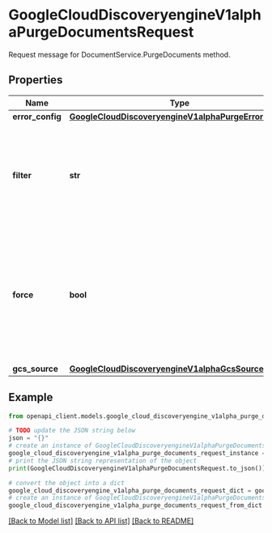 # GoogleCloudDiscoveryengineV1alphaPurgeDocumentsRequest

Request message for DocumentService.PurgeDocuments method.

## Properties

Name | Type | Description | Notes
------------ | ------------- | ------------- | -------------
**error_config** | [**GoogleCloudDiscoveryengineV1alphaPurgeErrorConfig**](GoogleCloudDiscoveryengineV1alphaPurgeErrorConfig.md) |  | [optional] 
**filter** | **str** | Required. Filter matching documents to purge. Only currently supported value is &#x60;*&#x60; (all items). | [optional] 
**force** | **bool** | Actually performs the purge. If &#x60;force&#x60; is set to false, return the expected purge count without deleting any documents. | [optional] 
**gcs_source** | [**GoogleCloudDiscoveryengineV1alphaGcsSource**](GoogleCloudDiscoveryengineV1alphaGcsSource.md) |  | [optional] 

## Example

```python
from openapi_client.models.google_cloud_discoveryengine_v1alpha_purge_documents_request import GoogleCloudDiscoveryengineV1alphaPurgeDocumentsRequest

# TODO update the JSON string below
json = "{}"
# create an instance of GoogleCloudDiscoveryengineV1alphaPurgeDocumentsRequest from a JSON string
google_cloud_discoveryengine_v1alpha_purge_documents_request_instance = GoogleCloudDiscoveryengineV1alphaPurgeDocumentsRequest.from_json(json)
# print the JSON string representation of the object
print(GoogleCloudDiscoveryengineV1alphaPurgeDocumentsRequest.to_json())

# convert the object into a dict
google_cloud_discoveryengine_v1alpha_purge_documents_request_dict = google_cloud_discoveryengine_v1alpha_purge_documents_request_instance.to_dict()
# create an instance of GoogleCloudDiscoveryengineV1alphaPurgeDocumentsRequest from a dict
google_cloud_discoveryengine_v1alpha_purge_documents_request_from_dict = GoogleCloudDiscoveryengineV1alphaPurgeDocumentsRequest.from_dict(google_cloud_discoveryengine_v1alpha_purge_documents_request_dict)
```
[[Back to Model list]](../README.md#documentation-for-models) [[Back to API list]](../README.md#documentation-for-api-endpoints) [[Back to README]](../README.md)


